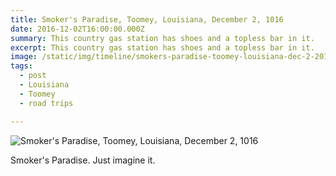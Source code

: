 ```yaml
---
title: Smoker's Paradise, Toomey, Louisiana, December 2, 1016
date: 2016-12-02T16:00:00.000Z
summary: This country gas station has shoes and a topless bar in it.
excerpt: This country gas station has shoes and a topless bar in it.
image: /static/img/timeline/smokers-paradise-toomey-louisiana-dec-2-2016.jpg
tags:
  - post
  - Louisiana
  - Toomey
  - road trips

---
```


![Smoker's Paradise, Toomey, Louisiana, December 2, 1016](/static/img/timeline/smokers-paradise-toomey-louisiana-dec-2-2016.jpg "Smoker's Paradise, Toomey, Louisiana, December 2, 1016")

Smoker's Paradise. Just imagine it.